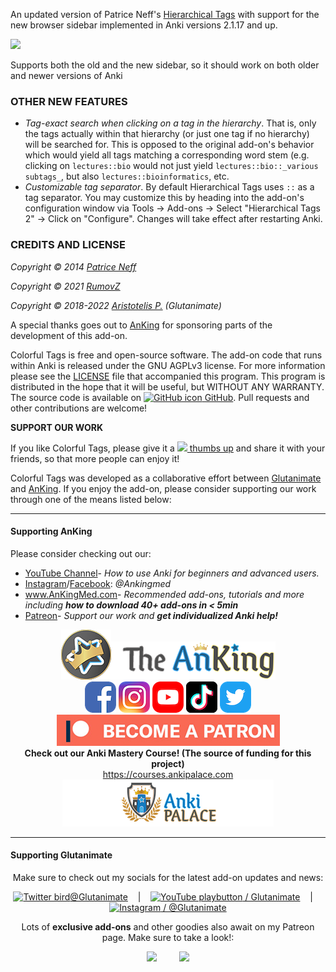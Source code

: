 <!-- BANNER -->

An updated version of Patrice Neff's [Hierarchical Tags](https://ankiweb.net/shared/info/1089921461) with support for the new browser sidebar implemented in Anki versions 2.1.17 and up.

![](https://raw.githubusercontent.com/glutanimate/hierarchical-tags/master/screenshots/screenshot.png)

Supports both the old and the new sidebar, so it should work on both older and newer versions of Anki 

### OTHER NEW FEATURES

- *Tag-exact search when clicking on a tag in the hierarchy*. That is, only the tags actually within that hierarchy (or just one tag if no hierarchy) will be searched for. This is opposed to the original add-on's behavior which would yield all tags matching a corresponding word stem (e.g. clicking on `lectures::bio` would not just yield `lectures::bio::_various subtags_`, but also `lectures::bioinformatics`, etc.
- *Customizable tag separator*. By default Hierarchical Tags uses `::` as a tag separator. You may customize this by heading into the add-on's configuration window via Tools → Add-ons → Select "Hierarchical Tags 2" → Click on "Configure". Changes will take effect after restarting Anki.

<!-- CHANGELOG -->

<!-- SUPPORT -->

### CREDITS AND LICENSE

*Copyright © 2014 [Patrice Neff](http://patrice.ch/)*

*Copyright © 2021 [RumovZ](https://github.com/RumovZ)*

*Copyright © 2018-2022 [Aristotelis P.](https://glutanimate.com/) (Glutanimate)*

A special thanks goes out to [AnKing](https://www.ankipalace.com/) for sponsoring parts of the development of this add-on.

Colorful Tags is free and open-source software. The add-on code that runs within Anki is released under the GNU AGPLv3 license. For more information please see the [LICENSE](https://github.com/glutanimate/hierarchical-tags/blob/master/LICENSE) file that accompanied this program. This program is distributed in the hope that it will be useful, but WITHOUT ANY WARRANTY. The source code is available on [![GitHub icon](https://glutanimate.com/logos/github.svg) GitHub](https://github.com/glutanimate/hierarchical-tags). Pull requests and other contributions are welcome!

<strong>SUPPORT OUR WORK</strong>

If you like Colorful Tags, please give it a <a href="https://ankiweb.net/shared/review/594329229" rel="nofollow"><img src="https://glutanimate.com/logos/rate.svg"> thumbs up</a> and share it with your friends, so that more people can enjoy it!

Colorful Tags was developed as a collaborative effort between [Glutanimate](https://glutanimate.com/) and [AnKing](https://www.ankipalace.com/). If you enjoy the add-on, please consider supporting our work through one of the means listed below:

--------

#### Supporting AnKing


Please consider checking out our:

- <a href="https://www.youtube.com/theanking/playlists" rel="nofollow">YouTube Channel</a>- <i>How to use Anki for beginners and advanced users.</i> 
- <a href="https://www.instagram.com/ankingmed" rel="nofollow">Instagram</a>/<a href="https://www.facebook.com/ankingmed" rel="nofollow">Facebook</a>: <i>@Ankingmed</i>
- <a href="https://www.ankingmed.com" rel="nofollow">www.AnKingMed.com</a>- <i>Recommended add-ons, tutorials and more including <b>how to download 40+ add-ons in &lt; 5min</b></i>
- <a href="https://www.ankipalace.com/membership" rel="nofollow">Patreon</a>- <i>Support our work and <b>get individualized Anki help!</b></i>

<p align="center">
<a href="https://www.ankingmed.com" rel="nofollow"><img src="https://raw.githubusercontent.com/AnKingMed/My-images/master/AnKing/AnKingSmall.png?raw=true"></a><a href="https://www.ankingmed.com" rel="nofollow"><img src="https://raw.githubusercontent.com/AnKingMed/My-images/master/AnKing/TheAnKing.png?raw=true"></a>
  <br>
  <a href="https://www.facebook.com/ankingmed" rel="nofollow"><img src="https://raw.githubusercontent.com/AnKingMed/My-images/master/Social/FB.png?raw=true"></a>     <a href="https://www.instagram.com/ankingmed" rel="nofollow"><img src="https://raw.githubusercontent.com/AnKingMed/My-images/master/Social/Instagram.png?raw=true"></a>     <a href="https://www.youtube.com/theanking" rel="nofollow"><img src="https://raw.githubusercontent.com/AnKingMed/My-images/master/Social/YT.png?raw=true"></a>     <a href="https://www.tiktok.com/@ankingmed" rel="nofollow"><img src="https://raw.githubusercontent.com/AnKingMed/My-images/master/Social/TikTok.png?raw=true"></a>     <a href="https://www.twitter.com/ankingmed" rel="nofollow"><img src="https://raw.githubusercontent.com/AnKingMed/My-images/master/Social/Twitter.png?raw=true"></a>
  <br>
<a href="https://www.ankipalace.com/membership" rel="nofollow"><img src="https://raw.githubusercontent.com/AnKingMed/My-images/master/AnKing/Patreon.jpg?raw=true"></a>
<br>
<b>Check out our Anki Mastery Course! (The source of funding for this project)</b><br>
          <a href="https://courses.ankipalace.com/?utm_source=anking_bg_add-on&amp;utm_medium=anki_add-on_page&amp;utm_campaign=mastery_course" rel="nofollow">https://courses.ankipalace.com</a>
<a href="https://courses.ankipalace.com/?utm_source=anking_bg_add-on&amp;utm_medium=anki_add-on_page&amp;utm_campaign=mastery_course" rel="nofollow">
  <br>
  <img src="https://raw.githubusercontent.com/AnKingMed/My-images/master/AnKing/AnkiPalace.png?raw=true"></a></p>

--------

#### Supporting Glutanimate

<p align="center">Make sure to check out my socials for the latest add-on updates and news:</p>

<p align="center"><a href="https://twitter.com/glutanimate"><img src="https://glutanimate.com/logos/twitter.svg" alt="Twitter bird">@Glutanimate</a>&nbsp;&nbsp;&nbsp;&nbsp;|&nbsp;&nbsp;&nbsp;&nbsp;<a href="https://www.youtube.com/c/glutanimate"><img src="https://glutanimate.com/logos/youtube.svg" alt="YouTube playbutton"> / Glutanimate</a>&nbsp;&nbsp;&nbsp;&nbsp;|&nbsp;&nbsp;&nbsp;&nbsp;<a href="https://www.instagram.com/glutanimate"><img src="https://glutanimate.com/logos/instagram.svg" alt="Instagram"> / @Glutanimate</a></p>

<p align="center">Lots of <b>exclusive add-ons</b> and other goodies also await on my Patreon page. Make sure to take a look!:</p>



<p align="center">
<a href="https://www.patreon.com/glutanimate" title="❤️ Support me on Patreon"><img src="https://glutanimate.com/logos/patreon_button.svg"></a>&nbsp;&nbsp;&nbsp;&nbsp;&nbsp;&nbsp;&nbsp;&nbsp;&nbsp;<img src="https://glutanimate.com/logos/thanks.svg">
</p>
